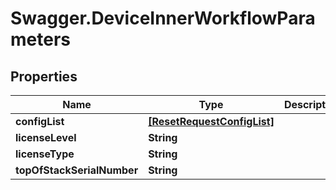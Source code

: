 # Swagger.DeviceInnerWorkflowParameters

## Properties
Name | Type | Description | Notes
------------ | ------------- | ------------- | -------------
**configList** | [**[ResetRequestConfigList]**](ResetRequestConfigList.md) |  | [optional] 
**licenseLevel** | **String** |  | [optional] 
**licenseType** | **String** |  | [optional] 
**topOfStackSerialNumber** | **String** |  | [optional] 


